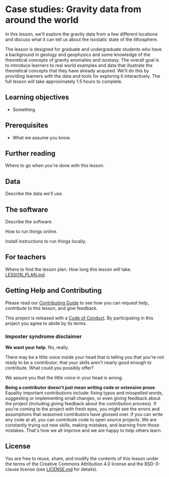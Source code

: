 # Case studies: Gravity data from around the world

In this lesson, we'll explore the gravity data from a few different locations
and discuss what it can tell us about the isostatic state of the lithosphere.

The lesson is designed for graduate and undergraduate students who have a
background in geology and geophysics and some knowledge of the theoretical
concepts of gravity anomalies and isostasy.
The overall goal is to introduce learners to real world examples and data that
illustrate the theoretical concepts that they have already acquired.
We'll do this by providing learners with the data and tools for
exploring it interactively.
The full lesson will take approximately 1.5 hours to complete.


## Learning objectives

* Something


## Prerequisites

* What we assume you know.


## Further reading

Where to go when you're done with this lesson.


## Data

Describe the data we'll use.


## The software

Describe the software.

How to run things online.

Install instructions to run things locally.


## For teachers

Where to find the lesson plan. How long this lesson will take.
[LESSON_PLAN.md](LESSON_PLAN.md).


## Getting Help and Contributing

Please read our [Contributing Guide](CONTRIBUTING.md) to see how you can request
help, contribute to this lesson, and give feedback.

This project is released with a [Code of Conduct](CODE_OF_CONDUCT.md). By
participating in this project you agree to abide by its terms.

### Imposter syndrome disclaimer

**We want your help.** No, really.

There may be a little voice inside your head that is telling you that you're
not ready to be a contributor; that your skills aren't nearly good enough to
contribute. What could you possibly offer?

We assure you that the little voice in your head is wrong.

**Being a contributor doesn't just mean writing code or extensive prose**.
Equality important contributions include: fixing typos and misspelled words,
suggesting or implementing small changes, or even giving feedback about the
project (including giving feedback about the contribution process). If you're
coming to the project with fresh eyes, you might see the errors and assumptions
that seasoned contributors have glossed over. If you can write any code at all,
you can contribute code to open source projects. We are constantly trying out
new skills, making mistakes, and learning from those mistakes. That's how we
all improve and we are happy to help others learn.


## License

You are free to reuse, share, and modify the contents of this lesson under the
terms of the Creative Commons Attribution 4.0 license and the BSD-3-clause
license (see [LICENSE.md](LICENSE.md) for details).
